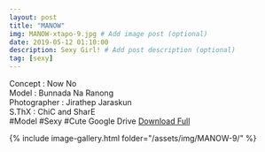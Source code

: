 ```yaml
---
layout: post
title: "MANOW"
img: MANOW-xtapo-9.jpg # Add image post (optional)
date: 2019-05-12 01:10:00
description: Sexy Girl! # Add post description (optional)
tag: [sexy]
---
```


Concept : Now No  
Model : Bunnada Na Ranong  
Photographer : Jirathep Jaraskun  
S.ThX : ChiC and SharE  
#Model #Sexy #Cute
Google Drive [Download Full](http://gestyy.com/e0HDE9) 


{% include image-gallery.html folder="/assets/img/MANOW-9/" %}
